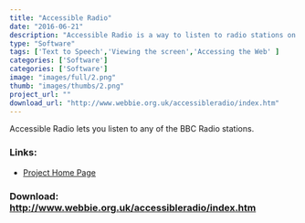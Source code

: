 ```yaml
---
title: "Accessible Radio"
date: "2016-06-21"
description: "Accessible Radio is a way to listen to radio stations on the internet that is easy and simple to use and is designed to work with any screen reader."
type: "Software"
tags: ['Text to Speech','Viewing the screen','Accessing the Web' ]
categories: ['Software']
categories: ['Software']
image: "images/full/2.png"
thumb: "images/thumbs/2.png"
project_url: ""
download_url: "http://www.webbie.org.uk/accessibleradio/index.htm"
---
```

Accessible Radio lets you listen to any of the BBC Radio stations.

### Links:
- <a href="http://www.webbie.org.uk/accessibleradio/index.htm">Project Home Page</a>

### Download: http://www.webbie.org.uk/accessibleradio/index.htm 